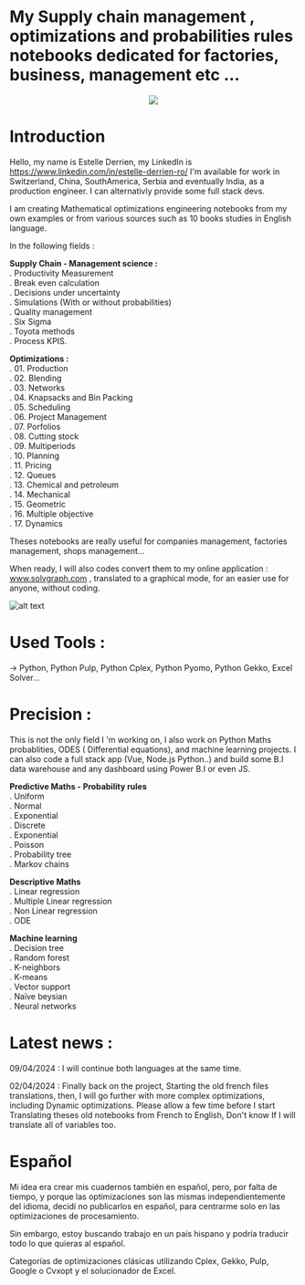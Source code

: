 # My Supply chain management , optimizations and probabilities rules notebooks dedicated for factories, business, management etc ...
<p align="center" >
  <img  src="https://github.com/estellederrien/python-data-science/blob/master/operationsresearch.png" >
</p>

# Introduction

Hello, my name is Estelle Derrien, my LinkedIn is https://www.linkedin.com/in/estelle-derrien-ro/
I'm available for work in Switzerland, China, SouthAmerica, Serbia and eventually India, as a production engineer. I can alternativly provide some full stack devs.

I am creating Mathematical optimizations engineering notebooks from my own examples or from various sources such
as 10 books studies in English language.

In the following fields :

<b>Supply Chain - Management science :</b><br>
. Productivity Measurement<br>
. Break even calculation<br>
. Decisions under uncertainty<br>
. Simulations (With or without probabilities)<br>
. Quality management<br>
. Six Sigma<br>
. Toyota methods<br>
. Process KPIS.<br>

<b>Optimizations :</b><br>
. 01. Production<br>
. 02. Blending <br>
. 03. Networks <br>
. 04. Knapsacks and Bin Packing <br>
. 05. Scheduling <br>
. 06. Project Management<br>
. 07. Porfolios<br>
. 08. Cutting stock<br>
. 09. Multiperiods <br>
. 10. Planning<br>
. 11. Pricing<br>
. 12. Queues<br>
. 13. Chemical and petroleum<br>
. 14. Mechanical<br>
. 15. Geometric<br>
. 16. Multiple objective<br>
. 17. Dynamics<br>

Theses notebooks are really useful for companies management, factories management, shops management...

When ready, I will also codes convert them to my online application : www.solvgraph.com , translated to a graphical mode, for an easier use for anyone, without coding.


![alt text](http://www.solvgraph.com/static/img/output-onlinepngtools.213abb5a.png)


# Used Tools :
-> Python, Python Pulp, Python Cplex, Python Pyomo, Python Gekko, Excel Solver...

# Precision :
This is not the only field I 'm working on, I also work on Python Maths probablities, ODES ( Differential equations), and machine learning projects. I can also code a full stack app (Vue, Node.js Python..) and build some B.I data warehouse and any dashboard using Power B.I or even JS.

<b>Predictive Maths - Probability rules</b><br>
. Uniform<br>
. Normal<br>
. Exponential<br>
. Discrete<br>
. Exponential<br>
. Poisson<br>
. Probability tree<br>
. Markov chains

<b>Descriptive Maths</b><br>
. Linear regression<br>
. Multiple Linear regression<br>
. Non Linear regression <br>
. ODE<br>

<b>Machine learning</b><br>
. Decision tree<br>
. Random forest<br>
. K-neighbors <br>
. K-means<br>
. Vector support<br>
. Naïve beysian<br>
. Neural networks<br>

# Latest news : 

09/04/2024 : I will continue both languages at the same time.

02/04/2024 : Finally back on the project, Starting the old french files translations, then, I will go further with more complex optimizations, including Dynamic optimizations. Please allow a few time before I start Translating theses old notebooks from French to English, Don't know If I will translate all of variables too.

# Español

Mi idea era crear mis cuadernos también en español, pero, por falta de tiempo, y porque las optimizaciones son las mismas independientemente del idioma, decidí no publicarlos en español, para centrarme solo en las optimizaciones de procesamiento.

Sin embargo, estoy buscando trabajo en un país hispano y podría traducir todo lo que quieras al español.

Categorías de optimizaciones clásicas utilizando Cplex, Gekko, Pulp, Google o Cvxopt y el solucionador de Excel.



